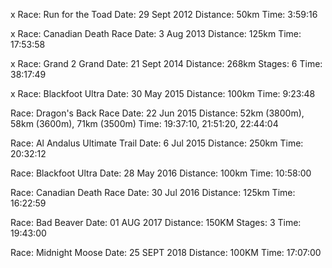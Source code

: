 x Race: Run for the Toad
Date: 29 Sept 2012
Distance: 50km
Time: 3:59:16

x Race: Canadian Death Race
Date: 3 Aug 2013
Distance: 125km
Time: 17:53:58

x Race: Grand 2 Grand
Date: 21 Sept 2014
Distance: 268km
Stages: 6
Time: 38:17:49

x Race: Blackfoot Ultra
Date: 30 May 2015
Distance: 100km
Time: 9:23:48

Race: Dragon's Back Race
Date: 22 Jun 2015
Distance: 52km (3800m), 58km (3600m), 71km (3500m)
Time: 19:37:10, 21:51:20, 22:44:04

Race: Al Andalus Ultimate Trail
Date: 6 Jul 2015
Distance: 250km
Time: 20:32:12

Race: Blackfoot Ultra
Date: 28 May 2016
Distance: 100km
Time: 10:58:00

Race: Canadian Death Race
Date: 30 Jul 2016
Distance: 125km
Time: 16:22:59

Race: Bad Beaver
Date: 01 AUG 2017
Distance: 150KM
Stages: 3
Time: 19:43:00

Race: Midnight Moose
Date: 25 SEPT 2018
Distance: 100KM
Time: 17:07:00
